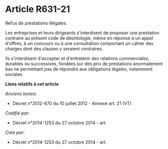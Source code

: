 # Article R631-21

Refus de prestations illégales.

Les entreprises et leurs dirigeants s'interdisent de proposer une prestation contraire au présent code de déontologie, même
en réponse à un appel d'offres, à un concours ou à une consultation comportant un cahier des charges dont des clauses y
seraient contraires.

Ils s'interdisent d'accepter et d'entretenir des relations commerciales, durables ou successives, fondées sur des prix de
prestations anormalement bas ne permettant pas de répondre aux obligations légales, notamment sociales.

**Liens relatifs à cet article**

_Anciens textes_:

  - Décret n°2012-870 du 10 juillet 2012 -  Annexe art. 21 (VT)

_Codifié par_:

  - Décret n°2014-1253 du 27 octobre 2014 - art.

_Créé par_:

  - Décret n°2014-1253 du 27 octobre 2014 - art.
